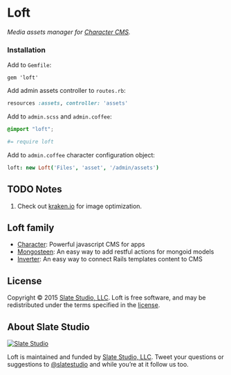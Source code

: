 # Loft

*Media assets manager for [Character CMS](https://github.com/slate-studio/chr).*


### Installation

Add to ```Gemfile```:

    gem 'loft'

Add admin assets controller to ```routes.rb```:

```ruby
resources :assets, controller: 'assets'
```

Add to ```admin.scss``` and ```admin.coffee```:

```scss
@import "loft";
```

```coffee
#= require loft
```

Add to ```admin.coffee``` character configuration object:

```coffee
loft: new Loft('Files', 'asset', '/admin/assets')
```


## TODO Notes

1. Check out [kraken.io](https://github.com/kraken-io/kraken-ruby) for image optimization.


## Loft family

- [Character](https://github.com/slate-studio/chr): Powerful javascript CMS for apps
- [Mongosteen](https://github.com/slate-studio/mongosteen): An easy way to add restful actions for mongoid models
- [Inverter](https://github.com/slate-studio/inverter): An easy way to connect Rails templates content to CMS


## License

Copyright © 2015 [Slate Studio, LLC](http://slatestudio.com). Loft is free software, and may be redistributed under the terms specified in the [license](LICENSE.md).


## About Slate Studio

[![Slate Studio](https://slate-git-images.s3-us-west-1.amazonaws.com/slate.png)](http://slatestudio.com)

Loft is maintained and funded by [Slate Studio, LLC](http://slatestudio.com). Tweet your questions or suggestions to [@slatestudio](https://twitter.com/slatestudio) and while you’re at it follow us too.